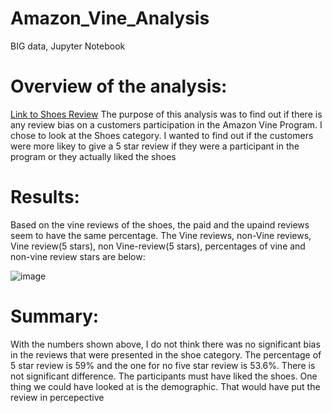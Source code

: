 # Amazon_Vine_Analysis
BIG data, Jupyter Notebook
# Overview of the analysis:
[Link to Shoes Review](https://s3.amazonaws.com/amazon-reviews-pds/tsv/amazon_reviews_us_Shoes_v1_00.tsv.gz)
The purpose of this analysis was to find out if there is any review bias on a customers participation in the Amazon Vine Program. I chose to look at the Shoes category. I wanted to find out if the customers were more likey to give a 5 star review if they were a participant in the program or they actually liked the shoes

# Results: 

Based on the vine reviews of the shoes, the paid and the upaind reviews seem to have the same percentage.
The Vine reviews, non-Vine reviews, Vine review(5 stars), non Vine-review(5 stars), percentages of vine and non-vine review stars are below:

![image](https://user-images.githubusercontent.com/96274446/164996994-09ca60b0-f49b-4eb6-bc38-96d2d5f41077.png)


# Summary: 
With the numbers shown above, I do not think there was no significant bias in the reviews that were presented in the shoe category. The percentage of 5 star review is 59% and the one for no five star review is 53.6%. There is not significant difference. The participants must have liked the shoes. One thing we could have looked at is the demographic. That would have put the review in percepective 
